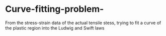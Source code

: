 # Curve-fitting-problem-
From the stress-strain data of the actual tensile stess, trying to fit a curve of the plastic region into the Ludwig and Swift laws
